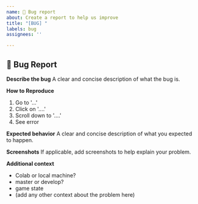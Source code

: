 ```yaml
---
name: 🐛 Bug report
about: Create a report to help us improve
title: "[BUG] "
labels: bug
assignees: ''

---
```


## 🐛 Bug Report

**Describe the bug**
A clear and concise description of what the bug is.

**How to Reproduce**

1. Go to '...'
2. Click on '....'
3. Scroll down to '....'
4. See error

**Expected behavior**
A clear and concise description of what you expected to happen.

**Screenshots**
If applicable, add screenshots to help explain your problem.

**Additional context**
- Colab or local machine?
- master or develop?
- game state
- (add any other context about the problem here)
